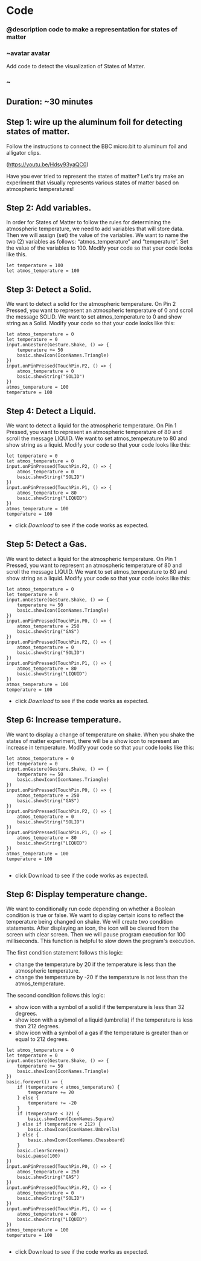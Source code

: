 # Code
### @description code to make a representation for states of matter

### ~avatar avatar

Add code to detect the visualization of States of Matter.

### ~

## Duration: ~30 minutes

## Step 1: wire up the aluminum foil for detecting states of matter.

Follow the instructions to connect the BBC micro:bit to aluminum foil and alligator clips.

(https://youtu.be/Hdsy93yaQC0)

Have you ever tried to represent the states of matter? Let's try make an experiment that visually represents various states of matter based on atmospheric temperatures!


## Step 2: Add variables.


In order for States of Matter to follow the rules for determining the  atmospheric temperature, we need to add variables that will store data. Then we will assign (set) the value of the variables. We want to name the two (2) variables as follows: “atmos_temperature” and “temperature”. Set the value of the variables to 100.  Modify your code so that your code looks like this.

```blocks
let temperature = 100
let atmos_temperature = 100

```


## Step 3: Detect a Solid.

We want to detect a solid for the atmospheric temperature. On Pin 2 Pressed, you want to represent an atmospheric temperature of 0 and scroll the message SOLID. We want to set atmos_temperature to 0 and show string as a Solid. Modify your code so that your code looks like this:

```blocks
let atmos_temperature = 0
let temperature = 0
input.onGesture(Gesture.Shake, () => {
    temperature += 50
    basic.showIcon(IconNames.Triangle)
})
input.onPinPressed(TouchPin.P2, () => {
    atmos_temperature = 0
    basic.showString("SOLID")
})
atmos_temperature = 100
temperature = 100

```

## Step 4: Detect a Liquid.

We want to detect a liquid for the atmospheric temperature. On Pin 1 Pressed, you want to represent an atmospheric temperature of 80 and scroll the message LIQUID. We want to set atmos_temperature to 80 and show string as a liquid. Modify your code so that your code looks like this:

```blocks
let temperature = 0
let atmos_temperature = 0
input.onPinPressed(TouchPin.P2, () => {
    atmos_temperature = 0
    basic.showString("SOLID")
})
input.onPinPressed(TouchPin.P1, () => {
    atmos_temperature = 80
    basic.showString("LIQUID")
})
atmos_temperature = 100
temperature = 100

```

* click *Download* to see if the code works as expected.


## Step 5: Detect a Gas.

We want to detect a liquid for the atmospheric temperature. On Pin 1 Pressed, you want to represent an atmospheric temperature of 80 and scroll the message LIQUID. We want to set atmos_temperature to 80 and show string as a liquid. Modify your code so that your code looks like this:

```blocks
let atmos_temperature = 0
let temperature = 0
input.onGesture(Gesture.Shake, () => {
    temperature += 50
    basic.showIcon(IconNames.Triangle)
})
input.onPinPressed(TouchPin.P0, () => {
    atmos_temperature = 250
    basic.showString("GAS")
})
input.onPinPressed(TouchPin.P2, () => {
    atmos_temperature = 0
    basic.showString("SOLID")
})
input.onPinPressed(TouchPin.P1, () => {
    atmos_temperature = 80
    basic.showString("LIQUID")
})
atmos_temperature = 100
temperature = 100

```

* click *Download* to see if the code works as expected.


## Step 6: Increase temperature.

We want to display a change of temperature on shake. When you shake the states of matter experiment, there will be a show icon to represent an increase in temperature. Modify your code so that your code looks like this:

```blocks
let atmos_temperature = 0
let temperature = 0
input.onGesture(Gesture.Shake, () => {
    temperature += 50
    basic.showIcon(IconNames.Triangle)
})
input.onPinPressed(TouchPin.P0, () => {
    atmos_temperature = 250
    basic.showString("GAS")
})
input.onPinPressed(TouchPin.P2, () => {
    atmos_temperature = 0
    basic.showString("SOLID")
})
input.onPinPressed(TouchPin.P1, () => {
    atmos_temperature = 80
    basic.showString("LIQUID")
})
atmos_temperature = 100
temperature = 100


```

* click Download to see if the code works as expected.


## Step 6: Display temperature change.

We want to conditionally run code depending on whether a Boolean condition is true or false. We want to display certain icons to reflect the temperature being changed on shake. We will create two condition statements. After displaying an icon, the icon will be cleared from the screen with clear screen. Then we will pause program execution for 100 milliseconds. This function is helpful to slow down the program's execution.

The first condition statement follows this logic: 
- change the temperature by 20 if the temperature is less than the atmospheric temperature.
- change the temperature by -20 if the temperature is not less than the atmos_temperature. 

The second condition follows this logic: 
- show icon with a symbol of a solid if the temperature is less than 32 degrees.
- show icon with a sybmol of a liquid (umbrella) if the temperature is less than 212 degrees.
- show icon with a symbol of a gas if the temperature is greater than or equal to 212 degrees.  

```blocks
let atmos_temperature = 0
let temperature = 0
input.onGesture(Gesture.Shake, () => {
    temperature += 50
    basic.showIcon(IconNames.Triangle)
})
basic.forever(() => {
    if (temperature < atmos_temperature) {
        temperature += 20
    } else {
        temperature += -20
    }
    if (temperature < 32) {
        basic.showIcon(IconNames.Square)
    } else if (temperature < 212) {
        basic.showIcon(IconNames.Umbrella)
    } else {
        basic.showIcon(IconNames.Chessboard)
    }
    basic.clearScreen()
    basic.pause(100)
})
input.onPinPressed(TouchPin.P0, () => {
    atmos_temperature = 250
    basic.showString("GAS")
})
input.onPinPressed(TouchPin.P2, () => {
    atmos_temperature = 0
    basic.showString("SOLID")
})
input.onPinPressed(TouchPin.P1, () => {
    atmos_temperature = 80
    basic.showString("LIQUID")
})
atmos_temperature = 100
temperature = 100


```

* click Download to see if the code works as expected.

